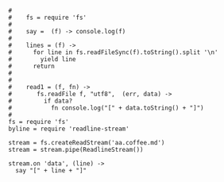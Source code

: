     #
    #    fs = require 'fs'
    #    
    #    say =  (f) -> console.log(f)
    #
    #    lines = (f) ->
    #      for line in fs.readFileSync(f).toString().split '\n'
    #        yield line
    #      return
    #
    #
    #    read1 = (f, fn) ->
    #       fs.readFile f, "utf8",  (err, data) ->
    #         if data?
    #           fn console.log("[" + data.toString() + "]")
    #
    fs = require 'fs'
    byline = require 'readline-stream'

    stream = fs.createReadStream('aa.coffee.md')
    stream = stream.pipe(ReadlineStream())

    stream.on 'data', (line) ->
      say "[" + line + "]"

